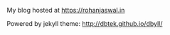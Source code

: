 My blog hosted at https://rohanjaswal.in


Powered by jekyll theme: http://dbtek.github.io/dbyll/



